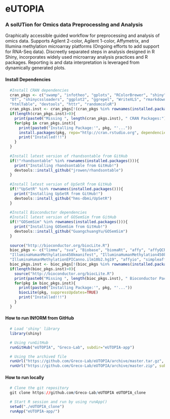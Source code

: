 # eUTOPIA
### A solUTion for Omics data PreprocessIng and Analysis

Graphically accessible guided workflow for preprocessing and analysis of omics data. Supports Agilent 2-color, Agilent 1-color, Affymetrix, and Illumina methylation microarray platforms (Ongoing efforts to add support for RNA-Seq data). Discreetly separated steps in analysis designed in R Shiny, incorporates widely used microarray analysis practices and R packages. Reporting is and data interpretation is leveraged from dynamically generated plots. 

#### Install Dependencies
```R
  #Install CRAN dependencies
  cran_pkgs <- c("swamp", "infotheo", "gplots", "RColorBrewer", "shiny", "shinyjs", "shinyBS", "shinydashboard", "shinyFiles",
  "DT", "shinycssloaders", "ggplot2", "ggrepel", "WriteXLS", "rmarkdown", "VennDiagram", "grid", "futile.logger", "reshape2",
  "htmlTable", "devtools", "httr", "randomcoloR")
  cran_pkgs.inst <- cran_pkgs[!(cran_pkgs %in% rownames(installed.packages()))]
  if(length(cran_pkgs.inst)>0){
    print(paste0("Missing ", length(cran_pkgs.inst), " CRAN Packages:"))
    for(pkg in cran_pkgs.inst){
      print(paste0("Installing Package:'", pkg, "'..."))
      install.packages(pkg, repo="http://cran.rstudio.org", dependencies=TRUE)
      print("Installed!!!")
    }
  }
  
  #Install latest version of rhandsontable from GitHub
  if(!"rhandsontable" %in% rownames(installed.packages())){
    print("Installing rhandsontable from GitHub!")
    devtools::install_github("jrowen/rhandsontable")
  }
  
  #Install latest version of UpSetR from GitHub
  if(!"UpSetR" %in% rownames(installed.packages())){
    print("Installing UpSetR from GitHub!")
    devtools::install_github("hms-dbmi/UpSetR")
  }
  
  #Install Bioconductor dependencies
  #Install latest version of GOSemSim from GitHub
  if(!"GOSemSim" %in% rownames(installed.packages())){
    print("Installing GOSemSim from GitHub!")
    devtools::install_github("GuangchuangYu/GOSemSim")
  }
  
  source("http://bioconductor.org/biocLite.R")
  bioc_pkgs <- c("limma", "sva", "Biobase", "biomaRt", "affy", "affyQCReport", "arrayQualityMetrics", "made4", "vsn", "minfi", 
  "IlluminaHumanMethylation450kmanifest", "IlluminaHumanMethylation450kanno.ilmn12.hg19", "IlluminaHumanMethylationEPICmanifest", 
  "IlluminaHumanMethylationEPICanno.ilm10b2.hg19", "affyio", "simpleaffy", "yaqcaffy")
  bioc_pkgs.inst <- bioc_pkgs[!(bioc_pkgs %in% rownames(installed.packages()))]
  if(length(bioc_pkgs.inst)>0){
    source("http://bioconductor.org/biocLite.R")
    print(paste0("Missing ", length(bioc_pkgs.inst), " Bioconductor Packages:"))
    for(pkg in bioc_pkgs.inst){
      print(paste0("Installing Package:'", pkg, "'..."))
      biocLite(pkg, suppressUpdates=TRUE)
      print("Installed!!!")
    }
  }
```

#### How to run INfORM from GitHub
```R
  # Load 'shiny' library
  library(shiny)

  # Using runGitHub
  runGitHub("eUTOPIA", "Greco-Lab", subdir="eUTOPIA-app")

  # Using the archived file
  runUrl("https://github.com/Greco-Lab/eUTOPIA/archive/master.tar.gz", subdir="eUTOPIA-app")
  runUrl("https://github.com/Greco-Lab/eUTOPIA/archive/master.zip", subdir="eUTOPIA-app")
```

#### How to run locally
```R
  # Clone the git repository
  git clone https://github.com/Greco-Lab/eUTOPIA eUTOPIA_clone

  # Start R session and run by using runApp()
  setwd("./eUTOPIA_clone")
  runApp("eUTOPIA-app/")
```
